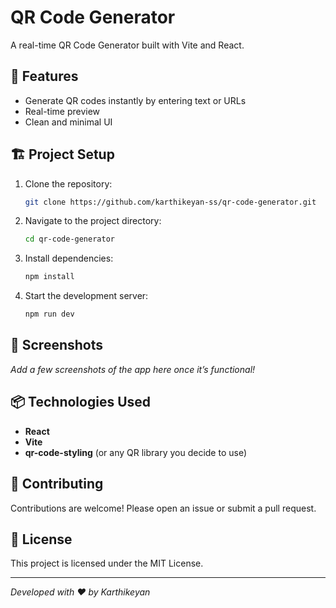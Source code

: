 # QR Code Generator

A real-time QR Code Generator built with Vite and React.

## 🚀 Features

- Generate QR codes instantly by entering text or URLs
- Real-time preview
- Clean and minimal UI

## 🏗️ Project Setup

1. Clone the repository:
   ```bash
   git clone https://github.com/karthikeyan-ss/qr-code-generator.git
   ```

2. Navigate to the project directory:
   ```bash
   cd qr-code-generator
   ```

3. Install dependencies:
   ```bash
   npm install
   ```

4. Start the development server:
   ```bash
   npm run dev
   ```

## 📸 Screenshots

_Add a few screenshots of the app here once it’s functional!_

## 📦 Technologies Used

- **React**
- **Vite**
- **qr-code-styling** (or any QR library you decide to use)

## 🤝 Contributing

Contributions are welcome! Please open an issue or submit a pull request.

## 📄 License

This project is licensed under the MIT License.

---

_Developed with ❤️ by Karthikeyan_

